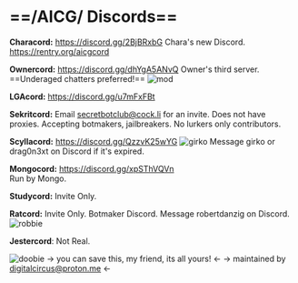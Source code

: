 # ==/AICG/ Discords==

**Characord:** https://discord.gg/2BjBRxbG
Chara's new Discord. https://rentry.org/aicgcord

**Ownercord:** https://discord.gg/dhYgA5ANvQ
Owner's third server. ==Underaged chatters preferred!==
![mod](https://files.catbox.moe/rn7r9c.jpg)

**LGAcord:** https://discord.gg/u7mFxFBt

**Sekritcord:** Email secretbotclub@cock.li for an invite.
Does not have proxies. Accepting botmakers, jailbreakers. No lurkers only contributors.

**Scyllacord:** https://discord.gg/QzzvK25wYG
![girko](https://files.catbox.moe/fzyooz.png)
Message girko or drag0n3xt on Discord if it's expired.

**Mongocord:** https://discord.gg/xpSThVQVn  
Run by Mongo.

**Studycord:** Invite Only. 

**Ratcord:** Invite Only. 
Botmaker Discord. Message robertdanzig on Discord.
![robbie](https://files.catbox.moe/cux8tj.png)

**Jestercord**: Not Real.

![doobie](https://files.catbox.moe/9gvwhn.png)
-> you can save this, my friend, its all yours! <-
-> maintained by digitalcircus@proton.me <-